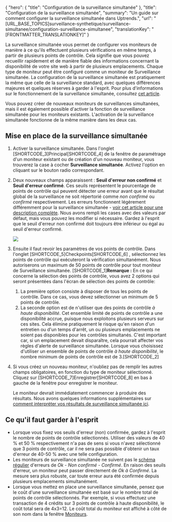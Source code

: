 {
  "hero": {
    "title": "Configuration de la surveillance simultanée"
  },
  "title": "Configuration de la surveillance simultanée",
  "summary": "Un guide sur comment configurer la surveillance simultanée dans Uptrends.",
  "url": "[URL_BASE_TOPICS]surveillance-synthetique/surveillance-simultanee/configuration-surveillance-simultanee",
  "translationKey": "[FRONTMATTER_TRANSLATIONKEY]"
}

La surveillance simultanée vous permet de configurer vos moniteurs de manière à ce qu'ils effectuent plusieurs vérifications en même temps, à partir de plusieurs points de contrôle. Cela signifie que vous pouvez recueillir rapidement et de manière fiable des informations concernant la disponibilité de votre site web à partir de plusieurs emplacements. Chaque type de moniteur peut être configuré comme un moniteur de Surveillance simultanée. La configuration de la surveillance simultanée est pratiquement la même que celle de la surveillance standard, avec quelques différences majeures et quelques réserves à garder à l'esprit. Pour plus d'informations sur le fonctionnement de la surveillance simultanée, consultez [cet article]([LINK_URL_1]).  
  
Vous pouvez créer de nouveaux moniteurs de surveillances simultanées, mais il est également possible d'activer la fonction de surveillance simultanée pour les moniteurs existants. L'activation de la surveillance simultanée fonctionne de la même manière dans les deux cas.

## Mise en place de la surveillance simultanée

1.  Activer la surveillance simultanée. Dans l'onglet [SHORTCODE_3]Principal[SHORTCODE_4] de la fenêtre de paramétrage d'un moniteur existant ou de création d'un nouveau moniteur, vous trouverez la case à cocher **Surveillance simultanée**. Activez l'option en cliquant sur le bouton radio correspondant.
2.  Deux nouveaux champs apparaissent : **Seuil d'erreur non confirmé** et **Seuil d'erreur confirmé**. Ces seuils représentent le pourcentage de points de contrôle qui peuvent détecter une erreur avant que le résultat global de la surveillance ne soit répertorié comme *non confirmé* ou *confirmé* respectivement. Les erreurs fonctionnent légèrement différemment pour la surveillance simultanée - [voir cet article pour une description complète]([LINK_URL_2]). Nous avons rempli les cases avec des valeurs par défaut, mais vous pouvez les modifier si nécessaire. Gardez à l'esprit que le seuil d'erreur non confirmé doit toujours être inférieur ou égal au seuil d'erreur confirmé.  
      
    ![]([LINK_URL_3])
3.  Ensuite il faut revoir les paramètres de vos points de contrôle. Dans l'onglet [SHORTCODE_5]Checkpoints[SHORTCODE_6] , sélectionnez les points de contrôle qui exécuteront la vérification simultanément. Nous autoriserons un maximum de 50 points de contrôle pour tout moniteur de Surveillance simultanée. [SHORTCODE_1]**Remarque :** En ce qui concerne la sélection des points de contrôle, vous avez 2 options qui seront présentées dans l'écran de sélection des points de contrôle:
    1.  La première option consiste à disposer de tous les points de contrôle. Dans ce cas, vous devez sélectionner un minimum de 5 points de contrôle.
    2.  La seconde option est de n'utiliser que des points de contrôle *à haute disponibilité*. Cet ensemble limité de points de contrôle a une disponibilité accrue, puisque nous exploitons plusieurs serveurs sur ces sites. Cela élimine pratiquement le risque qu'en raison d'un entretien ou d'un temps d'arrêt, un ou plusieurs emplacements ne soient pas disponibles pour les contrôles simultanés. C'est important car, si un emplacement devait disparaître, cela pourrait affecter vos règles d'alerte de surveillance simultanée. Lorsque vous choisissez d'utiliser un ensemble de points de contrôle *à haute disponibilité*, le nombre minimum de points de contrôle est de 3.[SHORTCODE_2] 
4.  Si vous créez un nouveau moniteur, n'oubliez pas de remplir les autres champs obligatoires, en fonction du type de moniteur sélectionné. Cliquez sur [SHORTCODE_7]Enregistrer[SHORTCODE_8] en bas à gauche de la fenêtre pour enregistrer le moniteur.  
      
    Le moniteur devrait immédiatement commencer à produire des résultats. Nous avons quelques informations supplémentaires sur [comment interpréter vos résultats de surveillance simultanée ici]([LINK_URL_4]).

## Ce qu'il faut garder à l'esprit

-   Lorsque vous fixez vos seuils d'erreur (non) confirmée, gardez à l'esprit le nombre de points de contrôle sélectionnés. Utiliser des valeurs de 40 % et 50 % respectivement n'a pas de sens si vous n'avez sélectionné que 3 points de contrôle, car il ne sera pas possible d'obtenir un taux d'erreur de 40-50 % avec une telle configuration.
-   Les moniteurs de surveillance simultanée ne suivent pas le [schéma régulier]([LINK_URL_5]) d'erreurs de *Ok - Non confirmé - Confirmé*. En raison des seuils d'erreur, un moniteur peut passer directement de *Ok à Confirmé*. La mesure sera plus robuste, car toute erreur aura été confirmée depuis plusieurs emplacements simultanément.
-   Lorsque vous mettez en place une surveillance simultanée, pensez que le coût d'une surveillance simultanée est basé sur le nombre total de points de contrôle sélectionnés. Par exemple, si vous effectuez une transaction de 4 crédits sur 3 points de contrôle à haute disponibilité, le coût total sera de 4x3=12. Le coût total du moniteur est affiché à côté de son nom dans la fenêtre [Moniteurs]([LINK_URL_6]).
